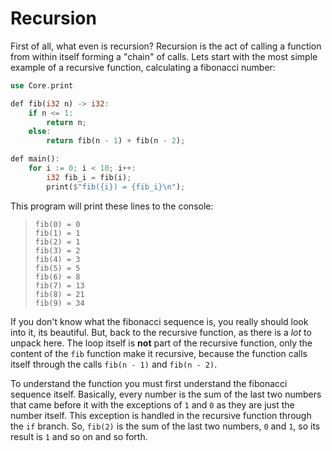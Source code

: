 # Recursion

First of all, what even is recursion? Recursion is the act of calling a function from within itself forming a "chain" of calls. Lets start with the most simple example of a recursive function, calculating a fibonacci number:

```rs
use Core.print

def fib(i32 n) -> i32:
    if n <= 1:
        return n;
    else:
        return fib(n - 1) + fib(n - 2);

def main():
    for i := 0; i < 10; i++:
        i32 fib_i = fib(i);
        print($"fib({i}) = {fib_i}\n");
```

This program will print these lines to the console:

> ```
> fib(0) = 0
> fib(1) = 1
> fib(2) = 1
> fib(3) = 2
> fib(4) = 3
> fib(5) = 5
> fib(6) = 8
> fib(7) = 13
> fib(8) = 21
> fib(9) = 34
> ```

If you don't know what the fibonacci sequence is, you really should look into it, its beautiful. But, back to the recursive function, as there is a _lot_ to unpack here. The loop itself is **not** part of the recursive function, only the content of the `fib` function make it recursive, because the function calls itself through the calls `fib(n - 1)` and `fib(n - 2)`.

To understand the function you must first understand the fibonacci sequence itself. Basically, every number is the sum of the last two numbers that came before it with the exceptions of `1` and `0` as they are just the number itself. This exception is handled in the recursive function through the `if` branch. So, `fib(2)` is the sum of the last two numbers, `0` and `1`, so its result is `1` and so on and so forth.
